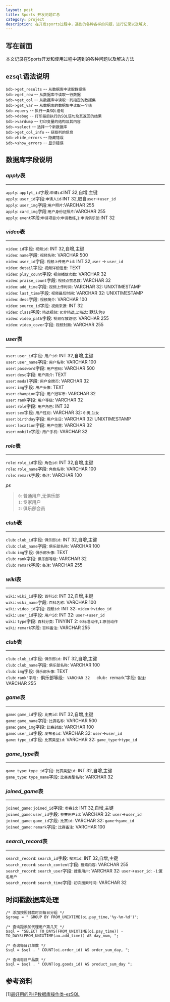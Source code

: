 ```yaml
---
layout: post
title: Sports 开发问题汇总
category: project
description: 在开发sports过程中，遇到的各种各样的问题，进行记录以及解决.
---
```


## 写在前面

本文记录在Sports开发和使用过程中遇到的各种问题以及解决方法

## `ezsql`语法说明

`$db->get_results` -- `从数据库中读取数据集`   
`$db->get_row` -- `从数据库中读取一行数据`  
`$db->get_col` -- `从数据库中读取一列指定的数据集`  
`$db->get_var` -- `从数据库的数据集中读取一个值`  
`$db->query` -- `执行一条SQL语句`  
`$db->debug` -- `打印最后执行的SQL语句及其返回的结果`  
`$db->vardump` -- `打印变量的结构及其内容`  
`$db->select` -- `选择一个新数据库`  
`$db->get_col_info` -- `获取列的信息`  
`$db->hide_errors` -- `隐藏错误`  
`$db->show_errors` -- `显示错误`  

## 数据库字段说明

### *apply*表
---

`apply`: `applyt_id`字段:`申请id`:INT 32,自增,主键  
`apply`: `user_id`字段:`申请人id`:INT 32,取自`user`->`user_id`  
`apply`: `user_img`字段:`用户照片`:VARCHAR 255  
`apply`: `card_img`字段:`用户身份证照片`:VARCHAR 255  
`apply`: `event`字段:`申请项目`:`0`:`申请教练`,`1`:`申请俱乐部`:INT 32  

### *video*表
---

`video`: `id`字段: `视频id`: INT 32,自增,主键  
`video`: `name`字段: `视频名称`: VARCHAR 500  
`video`: `user_id`字段: `视频上传用户id`: INT 32,`user` -> `user_id`  
`video`: `detail`字段: `视频详细信息`: TEXT  
`video`: `play_count`字段: `视频播放次数`: VARCHAR 32    
`video`: `praise_count`字段: `视频点赞总数`: VARCHAR 32   
`video`: `add_time`字段: `视频上传时间`: VARCHAR 32: UNIXTIMESTAMP   
`video`: `last_time`字段: `视频最后时间`: VARCHAR 32: UNIXTIMESTAMP   
`video`: `desc`字段: `视频简介`: VARCHAR 100   
`video`: `source_id`字段: `视频来源`: INT 32   
`video`: `class`字段: `精选视频`: `0`:`非精选`,`1`:`精选`: 默认为`0`   
`video`: `video_path`字段: `视频存放路径`: VARCHAR 255   
`video`: `video_cover`字段: `视频封面`: VARCHAR 255   

### *user*表
---

`user`: `user_id`字段: `用户id`: INT 32,自增,主键  
`user`: `user_name`字段: `用户名称`: VARCHAR 100  
`user`: `password`字段: `用户密码`: VARCHAR 500  
`user`: `desc`字段: `用户简介`: TEXT  
`user`: `medal`字段: `用户金牌币`: VARCHAR 32  
`user`: `img`字段: `用户头像`: TEXT  
`user`: `champion`字段: `用户冠军币`: VARCHAR 32  
`user`: `rank`字段: `用户等级`: VARCHAR 32  
`user`: `role`字段: `用户角色`: INT 32  
`user`: `sex`字段: `用户性别`: VARCHAR 32: `0`:`男`,`1`:`女`  
`user`: `birthday`字段: `用户生日`: VARCHAR 32: UNIXTIMESTAMP  
`user`: `location`字段: `用户位置`: VARCHAR 32  
`user`: `mobile`字段: `用户手机`: VARCHAR 32  

### *role*表
---

`role`: `role_id`字段: `角色id`: INT 32,自增,主键  
`role`: `role_name`字段: `角色名称`: VARCHAR 100  
`role`: `remark`字段: `备注`: VARCHAR 100  

*ps*

> `0`: 普通用户,无俱乐部  
> `1`: 专家用户  
> `2`: 俱乐部会员

### *club*表
---

`club`: `club_id`字段: `俱乐部id`: INT 32,自增,主键  
`club`: `club_name`字段: `俱乐部名称`: VARCHAR 100  
`club`: `img`字段: `俱乐部头像`: TEXT  
`club`: `rank`字段: `俱乐部等级`: VARCHAR 32  
`club`: `remark`字段: `备注`: VARCHAR 255  

### *wiki*表
---

`wiki`: `wiki_id`字段: `百科id`: INT 32,自增,主键  
`wiki`: `wiki_name`字段: `百科名称`: VARCHAR 100  
`wiki`: `video_id`字段: `视频id`: INT 32: `video`->`video_id`  
`wiki`: `user_id`字段: `用户id`: INT 32: `user`->`user_id`  
`wiki`: `type`字段: `百科分类`: TINYINT 2: `0`:`标准动作`,`1`:`原创动作`  
`wiki`: `remark`字段: `百科备注`: VARCHAR 255  

### *club*表
---

`club`: `club_id`字段: `俱乐部id`: INT 32,自增,主键  
`club`: `club_name`字段: `俱乐部名称`: VARCHAR 100  
`club`: `img`字段: `俱乐部头像`: TEXT  
`club`: `rank'字段: `俱乐部等级`: VARCHAR 32  
`club`: `remark'字段: `备注`: VARCHAR 255  

### *game*表
---

`game`: `game_id`字段: `比赛id`: INT 32,自增,主键  
`game`: `game_name`字段: `比赛名称`: VARCHAR 500  
`game`: `game_img`字段: `比赛封面`: VARCHAR 100  
`game`: `user_id`字段: `发布者id`: VARCHAR 32: `user`->`user_id`    
`game`: `type_id`字段: `比赛类型id`: VARCHAR 32: `game_type`->`type_id`    

### *game_type*表
---

`game_type`: `type_id`字段: `比赛类型id`: INT 32,自增,主键  
`game_type`: `type_name`字段: `比赛类型名称`: VARCHAR 32  

### *joined_game*表
---

`joined_game`: `joined_id`字段: `参赛id`: INT 32,自增,主键  
`joined_game`: `user_id`字段: `参赛用户id`: VARCHAR 32: `user`->`user_id`    
`joined_game`: `game_id`字段: `比赛id`: VARCHAR 32: `game`->`game_id`    
`joined_game`: `remark`字段: `比赛备注`: VARCHAR 100

### *search_record*表
---

`search_record`: `search_id`字段: `搜索id`: INT 32,自增,主键  
`search_record`: `search_content`字段: `搜索内容`: VARCHAR 255  
`search_record`: `search_user`字段: `搜索用户`: VARCHAR 32: `user`->`user_id`: `-1`:`匿名用户`  
`search_record`: `search_time`字段: `初次搜索时间`: VARCHAR 32  

## 时间戳数据库处理

    /* 添加按照付款时间每日分组 */
    $group = " GROUP BY FROM_UNIXTIME(oi.pay_time,'%y-%m-%d')";

    /* 查询距添加代理用户第几天 */
    $sql = "SELECT TO_DAYS(FROM_UNIXTIME(oi.pay_time)) - TO_DAYS(FROM_UNIXTIME(au.add_time)) AS day_num, ";

    /* 查询每日订单数 */
    $sql = $sql . " COUNT(oi.order_id) AS order_sum_day, ";

    /* 查询每日产品数 */
    $sql = $sql . " COUNT(og.goods_id) AS product_sum_day ";

## 参考资料

[1][最好用的PHP数据库操作类-ezSQL][1]

[1]: http://www.3lian.com/edu/2013/07-08/79310.html

